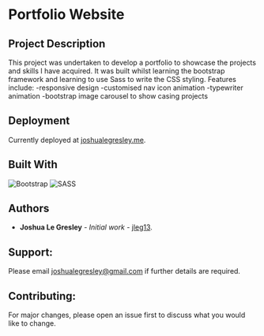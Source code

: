 # Portfolio Website

## Project Description

This project was undertaken to develop a portfolio to showcase the projects and skills I have acquired. It was built whilst learning the 
bootstrap framework and learning to use Sass to write the CSS styling. Features include:
  -responsive design
  -customised nav icon animation
  -typewriter animation
  -bootstrap image carousel to show casing projects

## Deployment

Currently deployed at [joshualegresley.me](https://joshualegresley.me).

## Built With

![Bootstrap](https://img.shields.io/badge/bootstrap-%23563D7C.svg?style=for-the-badge&logo=bootstrap&logoColor=white)
![SASS](https://img.shields.io/badge/SASS-hotpink.svg?style=for-the-badge&logo=SASS&logoColor=white)

## Authors

* **Joshua Le Gresley** - *Initial work* - [jleg13](https://https://github.com/jleg13).

## Support:
Please email joshualegresley@gmail.com if further details are required.

## Contributing:
For major changes, please open an issue first to discuss what you would like to change.
